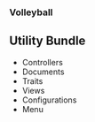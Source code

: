 ### Volleyball
## Utility Bundle

- Controllers
- Documents
- Traits
- Views
- Configurations
- Menu